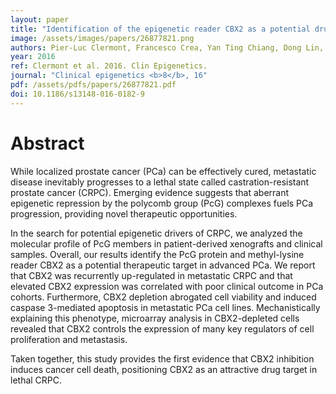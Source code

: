 ```yaml
---
layout: paper
title: "Identification of the epigenetic reader CBX2 as a potential drug target in advanced prostate cancer."
image: /assets/images/papers/26877821.png
authors: Pier-Luc Clermont, Francesco Crea, Yan Ting Chiang, Dong Lin, Amy Zhang, James Z L Wang, Abhijit Parolia, Rebecca Wu, Hui Xue, Yuwei Wang, Jiarui Ding, Kelsie L Thu, Wan L Lam, Sohrab P Shah, Colin C Collins, Yuzhuo Wang, Cheryl D Helgason
year: 2016
ref: Clermont et al. 2016. Clin Epigenetics.
journal: "Clinical epigenetics <b>8</b>, 16"
pdf: /assets/pdfs/papers/26877821.pdf
doi: 10.1186/s13148-016-0182-9
---
```


# Abstract

While localized prostate cancer (PCa) can be effectively cured, metastatic disease inevitably progresses to a lethal state called castration-resistant prostate cancer (CRPC). Emerging evidence suggests that aberrant epigenetic repression by the polycomb group (PcG) complexes fuels PCa progression, providing novel therapeutic opportunities.

In the search for potential epigenetic drivers of CRPC, we analyzed the molecular profile of PcG members in patient-derived xenografts and clinical samples. Overall, our results identify the PcG protein and methyl-lysine reader CBX2 as a potential therapeutic target in advanced PCa. We report that CBX2 was recurrently up-regulated in metastatic CRPC and that elevated CBX2 expression was correlated with poor clinical outcome in PCa cohorts. Furthermore, CBX2 depletion abrogated cell viability and induced caspase 3-mediated apoptosis in metastatic PCa cell lines. Mechanistically explaining this phenotype, microarray analysis in CBX2-depleted cells revealed that CBX2 controls the expression of many key regulators of cell proliferation and metastasis.

Taken together, this study provides the first evidence that CBX2 inhibition induces cancer cell death, positioning CBX2 as an attractive drug target in lethal CRPC.

